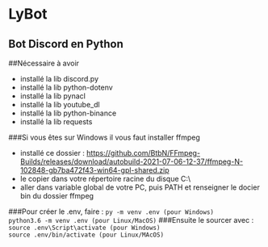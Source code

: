 # LyBot
## Bot Discord en Python

##Nécessaire à avoir
- installé la lib discord.py
- installé la lib python-dotenv
- installé la lib pynacl
- installé la lib youtube_dl
- installé la lib python-binance
- installé la lib requests

###Si vous êtes sur Windows il vous faut installer ffmpeg
- installé ce dossier : https://github.com/BtbN/FFmpeg-Builds/releases/download/autobuild-2021-07-06-12-37/ffmpeg-N-102848-gb7ba472f43-win64-gpl-shared.zip
- le copier dans votre répertoire racine du disque C:\
- aller dans variable global de votre PC, puis PATH et renseigner le docier bin du dossier ffmpeg

###Pour créer le .env, faire :
``py -m venv .env (pour Windows)``<br>
``python3.6 -m venv .env (pour Linux/MacOS)``
###Ensuite le sourcer avec :
``source .env\Script\activate (pour Windows)``<br>
``source .env/bin/activate (pour Linux/MAcOS)``